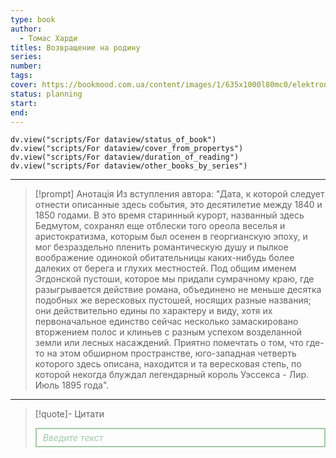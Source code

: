 ```yaml
---
type: book
author:
  - Томас Харди
titles: Возвращение на родину
series:
number:
tags:
cover: https://bookmood.com.ua/content/images/1/635x1000l80mc0/elektronnaya-kniga-vozvrashchenie-na-rodinu-tomas-khardi-65840796905236.jpg
status: planning
start:
end:
---
```

```dataviewjs
dv.view("scripts/For dataview/status_of_book")
dv.view("scripts/For dataview/cover_from_propertys")
dv.view("scripts/For dataview/duration_of_reading")
dv.view("scripts/For dataview/other_books_by_series")
```
---
> [!prompt] Анотація
> Из вступления автора: "Дата, к которой следует отнести описанные здесь события, это десятилетие между 1840 и 1850 годами. В это время старинный курорт, названный здесь Бедмутом, сохранял еще отблески того ореола веселья и аристократизма, которым был осенен в георгианскую эпоху, и мог безраздельно пленить романтическую душу и пылкое воображение одинокой обитательницы каких-нибудь более далеких от берега и глухих местностей.
> Под общим именем Эгдонской пустоши, которое мы придали сумрачному краю, где разыгрывается действие романа, объединено не меньше десятка подобных же вересковых пустошей, носящих разные названия; они действительно едины по характеру и виду, хотя их первоначальное единство сейчас несколько замаскировано вторжением полос и клиньев с разным успехом возделанной земли или лесных насаждений.
> Приятно помечтать о том, что где-то на этом обширном пространстве, юго-западная четверть которого здесь описана, находится и та вересковая степь, по которой некогда блуждал легендарный король Уэссекса - Лир.
> Июль 1895 года".

---

>[!quote]- Цитати
><div align="justify" style="border: 2px solid #A0CAA6; padding: 5px 10px 5px 10px; font-style: italic; color: #A0CAA6 ">Введите текст</div>
